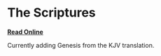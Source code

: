 # The Scriptures

**[Read Online](https://r-neal-kelly.github.io/the_scriptures/)**

Currently adding Genesis from the KJV translation.
